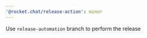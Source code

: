 ```yaml
---
'@rocket.chat/release-action': minor
---
```


Use `release-automation` branch to perform the release
